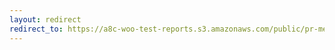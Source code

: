 ```yaml
---
layout: redirect
redirect_to: https://a8c-woo-test-reports.s3.amazonaws.com/public/pr-merge/40358/e2e/index.html
---
```

